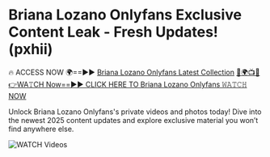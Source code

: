 # Briana Lozano Onlyfans Exclusive Content Leak - Fresh Updates! (pxhii)

🔥 ACCESS NOW 🌍==►► <a href="https://tinyurl.com/3fjeunct" rel="nofollow">Briana Lozano Onlyfans Latest Collection</a></h3>
[🔴🌍📺📱👉WA𝚃CH Now==►► CLICK HERE TO Briana Lozano Onlyfans 𝚆𝙰𝚃𝙲𝙷 NOW](https://tinyurl.com/3fjeunct)

Unlock Briana Lozano Onlyfans's private videos and photos today! Dive into the newest 2025 content updates and explore exclusive material you won’t find anywhere else.


<a href="https://tinyurl.com/3fjeunct" rel="nofollow" data-target="animated-image.originalLink"><img src="https://camo.githubusercontent.com/8a4f000d20f83aca3bf7ec5f350d767afa0574a8a352519fd8cfa583a6f93a33/68747470733a2f2f692e696d6775722e636f6d2f644a486b345a712e676966" alt="WATCH Videos" data-canonical-src="https://i.imgur.com/dJHk4Zq.gif" style="max-width: 100%; display: inline-block;" data-target="animated-image.originalImage"></a>
